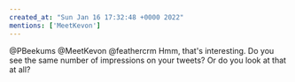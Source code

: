 ```yaml
---
created_at: "Sun Jan 16 17:32:48 +0000 2022"
mentions: ['MeetKevon']
---
```


@PBeekums @MeetKevon @feathercrm Hmm, that's interesting. Do you see the same number of impressions on your tweets? Or do you look at that at all?